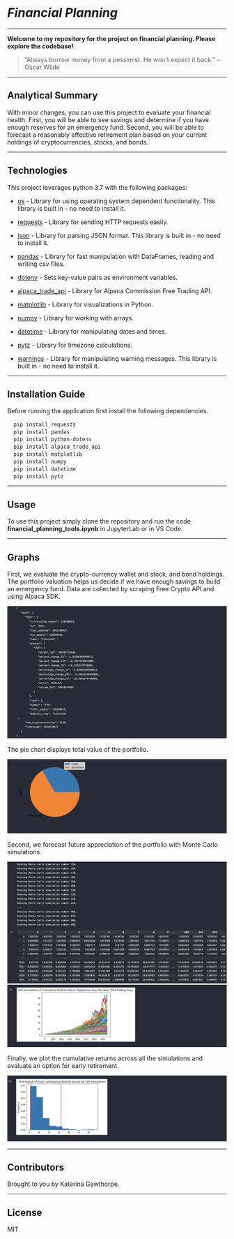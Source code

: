 # *Financial Planning*
---

**Welcome to my repository for the project on financial planning. Please explore the codebase!** <br />

>“Always borrow money from a pessimist. He won’t expect it back.” – Oscar Wilde
---
## Analytical Summary

With minor changes, you can use this project to evaluate your financial health. First, you will be able to see savings and determine if you have enough reserves for an emergency fund. Second, you will be able to forecast a reasonably effective retirement plan based on your current holdings of cryptocurrencies, stocks, and bonds. 

---

## Technologies

This project leverages python 3.7 with the following packages:
* [os](https://github.com/python/cpython/blob/3.10/Lib/os.py) - Library for using operating system dependent functionality. This library is built in - no need to install it.

* [requests](https://pypi.org/project/requests/) - Library for sending HTTP requests easily.

* [json](https://github.com/python/cpython/blob/3.10/Lib/json/__init__.py) - Library for parsing JSON format. This library is built in - no need to install it.

* [pandas](https://pandas.pydata.org) - Library for fast manipulation with DataFrames, reading and writing csv files.

* [dotenv](https://pypi.org/project/python-dotenv/) - Sets key-value pairs as environment variables.

* [alpaca_trade_api](https://pypi.org/project/alpaca-trade-api/) - Library for Alpaca Commission Free Trading API.

* [matplotlib](https://matplotlib.org) - Library for visualizations in Python.

* [numpy](https://numpy.org) - Library for working with arrays.

* [datetime](https://github.com/python/cpython/blob/3.10/Lib/datetime.py) -  Library for manipulating dates and times.

* [pytz](https://pypi.org/project/pytz/) - Library for timezone calculations.
* [warnings](https://github.com/python/cpython/blob/3.10/Lib/warnings.py) - Library for manipulating warning messages. This library is built in - no need to install it.
---

## Installation Guide

Before running the application first install the following dependencies.

```python
  pip install requests
  pip install pandas
  pip install python-dotenv
  pip install alpaca_trade_api
  pip install matplotlib
  pip install numpy
  pip install datetime
  pip install pytz
```
---

## Usage

To use this project simply clone the repository and run the code **financial_planning_tools.ipynb** in JupyterLab or in VS Code.

---
## Graphs

First, we evaluate the crypto-currency wallet and stock, and bond holdings. The portfolio valuation helps us decide if we have enough savings to build an emergency fund. Data are collected by scraping Free Crypto API and using Alpaca SDK.

![snippet of our code](Images/Scraping.png)

The pie chart displays total value of the portfolio.

![snippet of our code](Images/pie_chart.png)

Second, we forecast future appreciation of the portfolio with Monte Carlo simulations.

![snippet of our code](Images/MonteCarlo.png)
![snippet of our code](Images/Cumulative_return.png)

Finally, we plot the cumulative returns across all the simulations and evaluate an option for early retirement.

![snippet of our code](Images/Histogram.png)


---

## Contributors

Brought to you by Katerina Gawthorpe.

---

## License

MIT